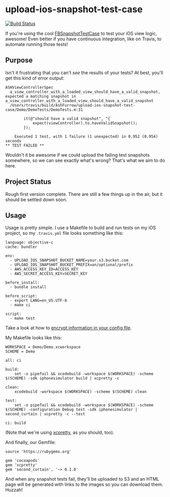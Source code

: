 upload-ios-snapshot-test-case
=============================

[![Build Status](https://travis-ci.org/AshFurrow/second_curtain.svg?branch=master)](https://travis-ci.org/AshFurrow/second_curtain)

If you're using the cool [FBSnapshotTestCase](https://github.com/facebook/ios-snapshot-test-case) to test your iOS view logic, awesome! Even better if you have continuous integration, like on Travis, to automate running those tests!

Purpose
----------------

Isn't it frustrating that you can't *see* the results of your tests? At best, you'll get this kind of error output:

```
ASHViewControllerSpec
  a_view_controller_with_a_loaded_view_should_have_a_valid_snapshot, expected a matching snapshot in a_view_controller_with_a_loaded_view_should_have_a_valid_snapshot
  /Users/travis/build/AshFurrow/upload-ios-snapshot-test-case/Demo/DemoTests/DemoTests.m:31
  
        it(@"should have a valid snapshot", ^{
            expect(viewController).to.haveValidSnapshot();
        });
  
    Executed 1 test, with 1 failure (1 unexpected) in 0.952 (0.954) seconds
** TEST FAILED **
```

Wouldn't it be awesome if we could upload the failing test snapshots somewhere, so we can see exactly what's wrong? That's what we aim to do here. 

Project Status
----------------

Rough first version complete. There are still a few things up in the air, but it should be settled down soon.

Usage
----------------

Usage is pretty simple. I use a Makefile to build and run tests on my iOS project, so my `.travis.yml` file looks something like this:

```
language: objective-c
cache: bundler

env:
  - UPLOAD_IOS_SNAPSHOT_BUCKET_NAME=your.s3.bucket.com
  - UPLOAD_IOS_SNAPSHOT_BUCKET_PREFIX=an/optional/prefix
  - AWS_ACCESS_KEY_ID=ACCESS_KEY
  - AWS_SECRET_ACCESS_KEY=SECRET_KEY

before_install:
  - bundle install

before_script:
  - export LANG=en_US.UTF-8
  - make ci

script:
  - make test
```

Take a look at how to [encrypt information in your config file](http://docs.travis-ci.com/user/encryption-keys/).

My Makefile looks like this:

```
WORKSPACE = Demo/Demo.xcworkspace
SCHEME = Demo

all: ci

build:
	set -o pipefail && xcodebuild -workspace $(WORKSPACE) -scheme $(SCHEME) -sdk iphonesimulator build | xcpretty -c

clean:
	xcodebuild -workspace $(WORKSPACE) -scheme $(SCHEME) clean

test:
	set -o pipefail && xcodebuild -workspace $(WORKSPACE) -scheme $(SCHEME) -configuration Debug test -sdk iphonesimulator | second_curtain | xcpretty -c --test

ci:	build
```

(Note that we're using [xcpretty](http://github.com/supermarin/xcpretty), as you should, too). 

And finally, our Gemfile:

```
source 'https://rubygems.org'

gem 'cocoapods'
gem 'xcpretty'
gem 'second_curtain', '~> 0.1.0'
```

And when any snapshot tests fail, they'll be uploaded to S3 and an HTML page will be generated with links to the images so you can download them. Huzzah!
